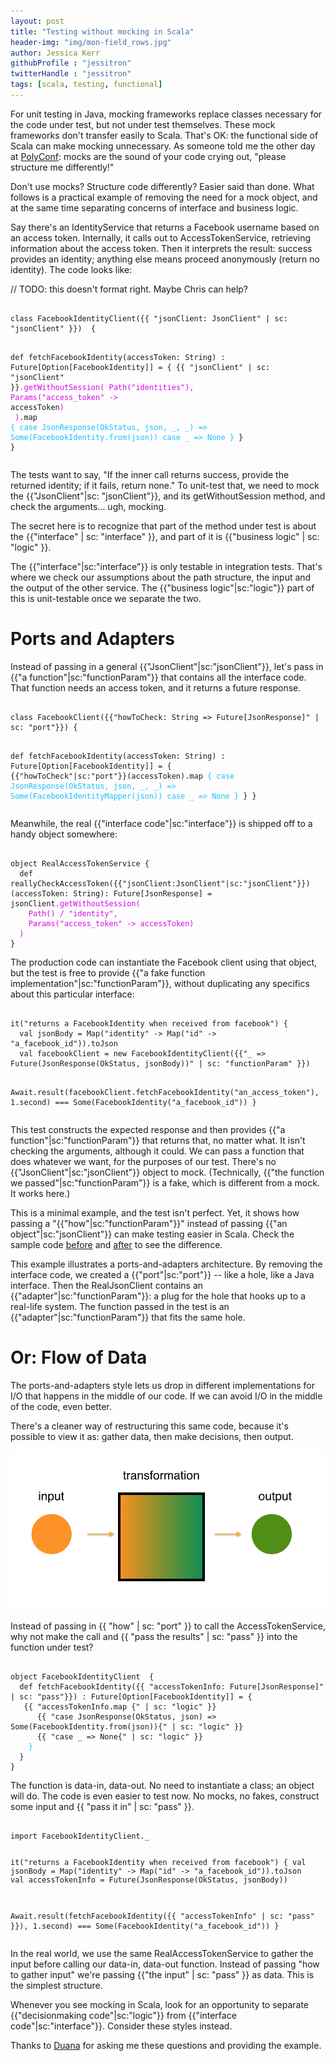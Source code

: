 ```yaml
---
layout: post
title: "Testing without mocking in Scala"
header-img: "img/mon-field_rows.jpg"
author: Jessica Kerr
githubProfile : "jessitron"
twitterHandle : "jessitron"
tags: [scala, testing, functional]
---
```


<style scoped>
  .interface { color: #D907E8 }
  .logic { color: #19BEFF }
  .jsonClient {color: #E80D0C }
  .functionParam {color: #1ab955 }
  .port {color: #FF9C00 }
  .pass {color: #D907E8 }
</style>


For unit testing in Java, mocking frameworks replace classes necessary for the code under 
test, but not under test themselves. These mock frameworks don't transfer easily to Scala. That's OK: the functional side of Scala can make mocking unnecessary. As someone told me the other day at 
[PolyConf](http://polyconf.com): mocks are the sound of your code crying out, "please structure me differently!"

Don't use mocks? Structure code differently? Easier said than done. What follows is a practical example of removing the need for a mock object, and at the same time separating concerns of interface and business logic.

Say there's an IdentityService that returns a Facebook username based on an access token. Internally, it calls out to AccessTokenService, retrieving
information about the access token. Then it interprets the result: success provides an identity; anything else means proceed 
anonymously (return no identity). The code looks like:

// TODO: this doesn't format right. Maybe Chris can help?

<div class="highlight"><pre><code class="language-scala" data-lang="scala">
class FacebookIdentityClient({{ "jsonClient: JsonClient" | sc: "jsonClient" }})  {

  def fetchFacebookIdentity(accessToken: String) : Future[Option[FacebookIdentity]] = {
    {{ "jsonClient" | sc: "jsonClient" }}<span class="interface">.getWithoutSession(
      Path("identities"),
      Params("access_token" -> </span>accessToken<span class="interface">)<br/>
    )</span>.map <span class="logic">{
      case JsonResponse(OkStatus, json, _, _) => Some(FacebookIdentity.from(json))
      case _ => None
    }</span>
  }
}</code></pre></div>

The tests want to say, "If the inner call returns success, provide the returned identity; if it fails, return none." To unit-test that, we need to mock the {{"JsonClient"|sc: "jsonClient"}}, and its getWithoutSession method, and check the arguments... ugh, mocking.

The secret here is to recognize that part of the method under test is about the {{"interface" | sc: "interface" }}, and part of it is {{"business logic" | sc: "logic" }}.

The {{"interface"|sc:"interface"}} is only testable in integration tests. That's where we check our assumptions about the path structure, the input and the output of the other service. 
The {{"business logic"|sc:"logic"}} part of this is unit-testable once we separate the two.

# Ports and Adapters

 Instead of passing in a general {{"JsonClient"|sc:"jsonClient"}},
 let's pass in {{"a function"|sc:"functionParam"}} that contains all the interface code. That function needs an access token, and it returns a future response.

<div class="highlight"><pre><code class="language-scala" data-lang="scala">
class FacebookClient({{"howToCheck: String => Future[JsonResponse]" | sc: "port"}}) {

  def fetchFacebookIdentity(accessToken: String) : Future[Option[FacebookIdentity]] = {
    {{"howToCheck"|sc:"port"}}(accessToken).map <span class="logic">{
      case JsonResponse(OkStatus, json, _, _) => Some(FacebookIdentityMapper(json))
      case _ => None
    }</span>
  }
}
</code></pre></div>

Meanwhile, the real {{"interface code"|sc:"interface"}} is shipped off to a handy object somewhere:

<div class="highlight"><pre><code class="language-scala" data-lang="scala">
object RealAccessTokenService {
  def reallyCheckAccessToken({{"jsonClient:JsonClient"|sc:"jsonClient"}})(accessToken: String): Future[JsonResponse] = jsonClient<span class="interface">.getWithoutSession(
    Path() / "identity",
    Params("access_token" -> accessToken)
  )</span>
}
</code></pre></div>

The production code can instantiate the Facebook client using that object, but the test is free to provide {{"a fake function implementation"|sc:"functionParam"}}, without duplicating any specifics about this particular interface:

<div class="highlight"><pre><code class="language-scala" data-lang="scala">
it("returns a FacebookIdentity when received from facebook") {
  val jsonBody = Map("identity" -> Map("id" -> "a_facebook_id")).toJson
  val facebookClient = new FacebookIdentityClient({{"_ => Future(JsonResponse(OkStatus, jsonBody))" | sc: "functionParam" }})

  Await.result(facebookClient.fetchFacebookIdentity("an_access_token"), 1.second) ===
    Some(FacebookIdentity("a_facebook_id"))
}
</code></pre></div>

This test constructs the expected response and then provides {{"a function"|sc:"functionParam"}} that returns that, no matter what. 
It isn't checking the arguments, although it could. We can pass a function that does whatever we want, for the purposes of our test.
 There's no {{"JsonClient"|sc:"jsonClient"}} object to mock. (Technically, {{"the function we passed"|sc:"functionParam"}} is a fake, which is different from a mock. It works here.)

This is a minimal example, and the test isn't perfect. Yet, it shows how passing a "{{"how"|sc:"functionParam"}}" instead of passing {{"an object"|sc:"jsonClient"}} can make testing easier in Scala. Check the sample code [before](https://github.com/MonsantoCo/engineering-blog/tree/testing-with-mocking/examples/testing-without-mocking) and [after](https://github.com/MonsantoCo/engineering-blog/tree/testing-without-mocks/examples/testing-without-mocking) to see the difference.

This example illustrates a ports-and-adapters architecture. By removing the interface code, we created a {{"port"|sc:"port"}} -- like a hole, like a Java interface. Then the RealJsonClient contains an {{"adapter"|sc:"functionParam"}}:
 a plug for the hole that hooks up to a real-life system. The function passed in the test is an {{"adapter"|sc:"functionParam"}} that fits the same hole.

# Or: Flow of Data

The ports-and-adapters style lets us drop in different implementations for I/O that happens in the middle of our code. If we can avoid I/O in the middle of the code, even better.

There's a cleaner way of restructuring this same code, because it's possible to view it as: gather data, then make decisions, then output.

![input, transformation, output](/img/flow-of-data.png)

Instead of passing in {{ "how" | sc: "port" }} to call the AccessTokenService, why not make the call and {{ "pass the results" | sc: "pass" }} into the function under test?

<div class="highlight"><pre><code class="language-scala" data-lang="scala">
object FacebookIdentityClient  {
  def fetchFacebookIdentity({{ "accessTokenInfo: Future[JsonResponse]" | sc: "pass"}}) : Future[Option[FacebookIdentity]] = {
   {{ "accessTokenInfo.map {" | sc: "logic" }}
      {{ "case JsonResponse(OkStatus, json) => Some(FacebookIdentity.from(json)){" | sc: "logic" }}
      {{ "case _ => None{" | sc: "logic" }}
    <span class="logic">}</span>
  }
}
</code></pre></div>

The function is data-in, data-out. No need to instantiate a class; an object will do. The code is even easier to test now. No mocks, no fakes, construct some input and {{ "pass it in" | sc: "pass" }}.

<div class="highlight"><pre><code class="language-scala" data-lang="scala">
import FacebookIdentityClient._

it("returns a FacebookIdentity when received from facebook") {
  val jsonBody = Map("identity" -> Map("id" -> "a_facebook_id")).toJson
  val accessTokenInfo = Future(JsonResponse(OkStatus, jsonBody))

  Await.result(fetchFacebookIdentity({{ "accessTokenInfo" | sc: "pass" }}), 1.second) ===
  Some(FacebookIdentity("a_facebook_id"))
}
</code></pre></div>

In the real world, we use the same RealAccessTokenService to gather the input before calling 
our data-in, data-out function. Instead of passing "how to gather input" we're passing {{"the input" | sc: "pass" }} as data. This is the simplest structure.

Whenever you see mocking in Scala, look for an opportunity to separate {{"decisionmaking code"|sc:"logic"}} from {{"interface code"|sc:"interface"}}. Consider these styles instead.

Thanks to [Duana](https://twitter.com/starkcoffee) for asking me these questions and providing the example.
